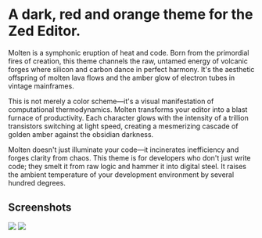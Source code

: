 # A dark, red and orange theme for the Zed Editor.
Molten is a symphonic eruption of heat and code. Born from the primordial fires of creation, 
this theme channels the raw, untamed energy of volcanic forges where silicon and carbon dance in perfect harmony. 
It's the aesthetic offspring of molten lava flows and the amber glow of electron tubes in vintage mainframes.

This is not merely a color scheme—it's a visual manifestation of computational thermodynamics. 
Molten transforms your editor into a blast furnace of productivity. Each character glows with the intensity of a 
trillion transistors switching at light speed, creating a mesmerizing cascade of golden amber against the obsidian darkness.

Molten doesn't just illuminate your code—it incinerates inefficiency and forges clarity from chaos. 
This theme is for developers who don't just write code; they smelt it from raw logic and hammer it into digital steel. 
It raises the ambient temperature of your development environment by several hundred degrees.

## Screenshots
![](https://i.imgur.com/ssrJI9J.png)
![](https://i.imgur.com/LpmoZfQ.png)

